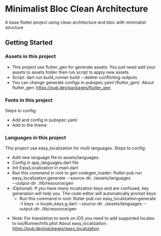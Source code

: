 # Minimalist Bloc Clean Architecture

A base flutter project using clean architecture and bloc with minimalist structure

## Getting Started

### Assets in this project
  - This project use flutter_gen for generate assets:
    You just need add your assets to assets folder then run script to apply new assets.
  - Script:
    dart run build_runner build --delete-conflicting-outputs
  - You can change generate configs in pubspec.yaml (flutter_gen).
  About flutter_gen: https://pub.dev/packages/flutter_gen
### Fonts in this project
  Steps to config:
  - Add and config in pubspec.yaml
  - Add to the theme
### Languages in this project
  This project use easy_localization for multi languages.
  Steps to config:
  - Add new language file to assets/languages. 
  - Config in app_languages.dart file
  - Init EasyLocalization in main.dart
  - Run this command in root to gen codegen_loader:
      flutter pub run easy_localization:generate --source-dir ./assets/languages  
      --output-dir ./lib/resource/gen
  - (Optional): If you have many localization keys and are confused, key generation will help you.
  The code editor will automatically prompt keys:
    - Run this command in root:
      flutter pub run easy_localization:generate -f keys -o locale_keys.g.dart 
      --source-dir ./assets/languages  --output-dir ./lib/resource/gen
  * Note: For translation to work on iOS you need to add supported locales to ios/Runner/Info.plist
  About easy_localization: https://pub.dev/packages/easy_localization
